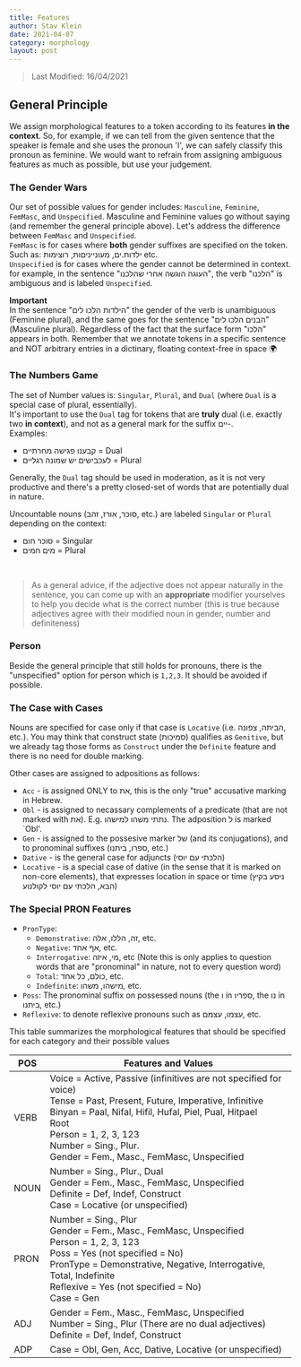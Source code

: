 ```yaml
---
title: Features
author: Stav Klein
date: 2021-04-07
category: morphology
layout: post
---
```


> Last Modified: 16/04/2021


## General Principle
We assign morphological features to a token according to its features **in the context**. So, for example, if we can tell from the given sentence that the speaker is female and she uses the pronoun 'I', we can safely classify this pronoun as feminine. We would want to refrain from assigning ambiguous features as much as possible, but use your judgement.


### The Gender Wars
Our set of possible values for gender includes: `Masculine`, `Feminine`, `FemMasc`, and `Unspecified`.
Masculine and Feminine values go without saying (and remember the general principle above). Let's address the difference between `FemMasc` and `Unspecified`.<br>
`FemMasc` is for cases where **both** gender suffixes are specified on the token. Such as: ילדות.ים, מעונייניםות, רוצימות etc. <br>
`Unspecified` is for cases where the gender cannot be determined in context. for example, in the sentence "העוגה הוגשה אחרי שהלכנו", the verb "הלכנו" is ambiguous and is labeled `Unspecified`.<br>

**Important**<br>
In the sentence "הילדות הלכו לים" the gender of the verb is unambiguous (Feminine plural), and the same goes for the sentence "הבנים הלכו לים" (Masculine plural). Regardless of the fact that the surface form "הלכו" appears in both. Remember that we annotate tokens in a specific sentence and NOT arbitrary entries in a dictinary, floating context-free in space :earth_africa:


### The Numbers Game
The set of Number values is: `Singular`, `Plural`, and `Dual` (where `Dual` is a special case of plural, essentially).<br>
It's important to use the `Dual` tag for tokens that are **truly** dual (i.e. exactly two **in context**), and not as a general mark for the suffix יים-. <br>
Examples:<br>
- קבענו פגישה מחרתיים = Dual
- לעכבישים יש שמונה רגליים = Plural

Generally, the `Dual` tag should be used in moderation, as it is not very productive and there's a pretty closed-set of words that are potentially dual in nature.<br>

Uncountable nouns (סוכר, אורז, זהב, etc.) are labeled `Singular` or `Plural` depending on the context: <br>
- סוכר חום = Singular
- מים חמים = Plural
<br>

>As a general advice, if the adjective does not appear naturally in the sentence, you can come up with an **appropriate** modifier yourselves to help you decide what is the correct number (this is true because adjectives agree with their modified noun in gender, number and definiteness)

### Person
Beside the general principle that still holds for pronouns, there is the "unspecified" option for person which is `1,2,3`. It should be avoided if possible.


### The Case with Cases
Nouns are specified for case only if that case is `Locative` (i.e. הביתה, צפונה, etc.). You may think that construct state (סמיכות) qualifies as `Genitive`, but we already tag those forms as `Construct` under the `Definite` feature and there is no need for double marking.

Other cases are assigned to adpositions as follows:

- `Acc` - is assigned ONLY to את, this is the only "true" accusative marking in Hebrew.
- `Obl` - is assigned to necassary complements of a predicate (that are not marked with את). E.g. נתתי משהו למישהו. The adposition ל is marked `Obl'.
- `Gen` - is assigned to the possesive marker של (and its conjugations), and to pronominal suffixes (ספרו, ביתנו, etc.)
- `Dative` - is the general case for adjuncts (הלכתי עם יוסי)
- `Locative` - is a special case of dative (in the sense that it is marked on non-core elements), that expresses location in space or time (ניסע בקיץ הבא, הלכתי עם יוסי לקולנוע)


### The Special PRON Features

- `PronType`:
    - `Demonstrative`: זה, הללו, אלה, etc.
    - `Negative`: אף אחד, etc.
    - `Interrogative`: מי, איזה, etc (Note this is only applies to question words that are "pronominal" in nature, not to every question word)
    - `Total`: כולם, כל אחד, etc.
    - `Indefinite`: מישהו, משהו, etc.
- `Poss`: The pronominal suffix on possessed nouns (the ו in ספריו, the נו in ביתנו, etc.)
- `Reflexive`: to denote reflexive pronouns such as עצמו, עצמם, etc.



This table summarizes the morphological features that should be specified for each category and their possible values

| POS  | Features and Values                                                                                                                                                                                                  |
|------|--------------------------------------------------------------------------------------------------------------------------------------------------------------------------------------------------------------------------|
| VERB | Voice = Active, Passive (infinitives are not specified for voice)<br>Tense = Past, Present, Future, Imperative, Infinitive<br>Binyan = Paal, Nifal, Hifil, Hufal, Piel, Pual, Hitpael<br>Root<br>Person = 1, 2, 3, 123<br>Number = Sing., Plur.<br>Gender = Fem., Masc., FemMasc, Unspecified|
| NOUN | Number = Sing., Plur., Dual<br>Gender = Fem., Masc., FemMasc, Unspecified<br>Definite = Def, Indef, Construct<br>Case = Locative (or unspecified)                                                                                                                                       |
| PRON | Number = Sing., Plur<br>Gender = Fem., Masc., FemMasc, Unspecified<br>Person = 1, 2, 3, 123<br>Poss = Yes (not specified = No)<br>PronType = Demonstrative, Negative, Interrogative, Total, Indefinite<br>Reflexive = Yes (not specified = No)<br>Case = Gen                                  |
| ADJ  | Gender = Fem., Masc., FemMasc, Unspecified<br>Number = Sing., Plur (There are no dual adjectives)<br>Definite = Def, Indef, Construct                                                                                                                                                                                                            |
| ADP  | Case = Obl, Gen, Acc, Dative, Locative (or unspecified)      
